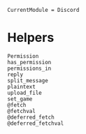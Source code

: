 ```@meta
CurrentModule = Discord
```

# Helpers

```@docs
Permission
has_permission
permissions_in
reply
split_message
plaintext
upload_file
set_game
@fetch
@fetchval
@deferred_fetch
@deferred_fetchval
```
